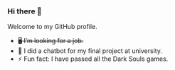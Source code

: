 <!-- ### Hi there 👋

<!--
**carlop/carlop** is a ✨ _special_ ✨ repository because its `README.md` (this file) appears on your GitHub profile.

Here are some ideas to get you started:

- 🔭 I’m currently working on ...
- 🌱 I’m currently learning ...
- 👯 I’m looking to collaborate on ...
- 🤔 I’m looking for help with ...
- 💬 Ask me about ...
- 📫 How to reach me: ...
- 😄 Pronouns: ...
- ⚡ Fun fact: ...
-->
### Hi there 👋
Welcome to my GitHub profile.

- ~~🖥️ I’m looking for a job.~~
- 🤖 I did a chatbot for my final project at university.
- ⚡ Fun fact: I have passed all the Dark Souls games.
